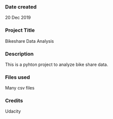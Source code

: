 ### Date created
20 Dec 2019

### Project Title
Bikeshare Data Analysis

### Description
This is a pyhton project to analyze bike share data.

### Files used
Many csv files

### Credits
Udacity
